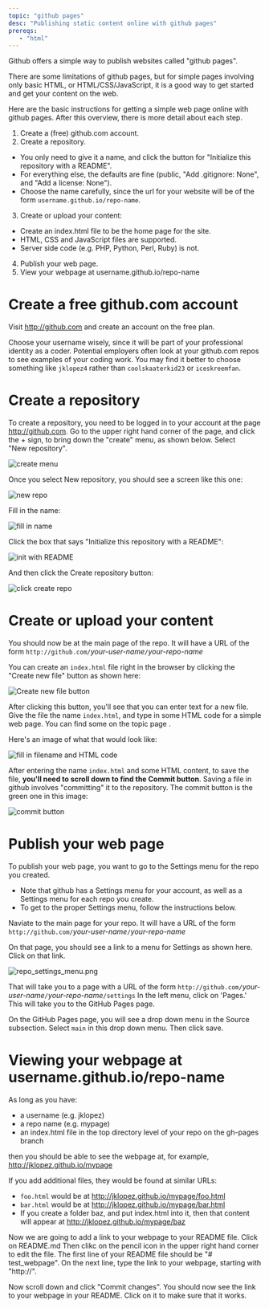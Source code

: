 ```yaml
---
topic: "github pages"
desc: "Publishing static content online with github pages"
prereqs:
   - "html"
---
```


Github offers a simple way to publish websites called "github pages".  

There are some limitations of github pages, but for simple pages involving only basic HTML, or HTML/CSS/JavaScript, it is a good way to get started and get your content on the web.

Here are the basic instructions for getting a simple web page online with github pages.   After this overview, there is more detail about each step.

1.  Create a (free) github.com account.
2.  Create a repository.  
   * You only need to give it a name, and click the button for "Initialize this repository with a README".   
   * For everything else, the defaults are fine (public, "Add .gitignore: None", and "Add a license: None").
   * Choose the name carefully, since the url for your website will be of the form `username.github.io/repo-name`. 
3.  Create or upload your content:
   * Create an index.html file to be the home page for the site.
   * HTML, CSS and JavaScript files are supported.  
   * Server side code (e.g. PHP, Python, Perl, Ruby) is not.
4.  Publish your web page.
5.  View your webpage at username.github.io/repo-name

# Create a free github.com account

Visit <http://github.com> and create an account on the free plan.

Choose your username wisely, since it will be part of your professional identity as a coder.  Potential employers often look at your github.com repos to see examples of your coding work.  You may find it better to choose something like `jklopez4` rather than `coolskaaterkid23` or `iceskreemfan`.  

# Create a repository

To create a repository, you need to be logged in to your account at the
page <http://github.com>.  Go to the upper right hand corner of the page,
and click the + sign, to bring down the "create" menu, as shown below.  Select "New&nbsp;repository".

![create menu](create_menu.png)

Once you select New repository, you should see a screen like this one:

![new repo](new_repo_50pct.png)

Fill in the name:

![fill in name](fill_in_name.png)

Click the box that says "Initialize this repository with a README":

![init with README](init_with_README.png)

And then click the Create repository button:

![click create repo](click_create_repo.png)

# Create or upload your content

You should now be at the main page of the repo.   It will have a URL of the form `http://github.com/`<em>your-user-name</em>`/`<em>your-repo-name</em>

You can create an `index.html` file right in the browser by clicking the "Create new file" button as shown here:

![Create new file button](create-new-file-button-50pct.png)

After clicking this button, you'll see that you can enter text for a new file. Give the file the name `index.html`, and type in some HTML code for a simple web page.   You can find some on the topic page <span data-topic="html" data-desc="none"></span>.

Here's an image of what that would look like:

![fill in filename and HTML code](fill-in-filename-and-HTML-code.png)

After entering the name `index.html` and some HTML content, to save the file, <b>you'll need to scroll down to find the Commit button</b>.   Saving a file in github involves "committing" it to the repository.   The commit button is the green one in this image:

![commit button](commit_button.png)

# Publish your web page
To publish your web page, you want to go to the Settings menu
for the repo you created.

* Note that github has a Settings menu for your account, as well as a Settings menu for each repo you create.
* To get to the proper Settings menu, follow the instructions below.

Naviate to the main page for your repo.  It will have a URL of the form `http://github.com/`<em>your-user-name</em>`/`<em>your-repo-name</em>

On that page, you should see a link to a menu for Settings as shown here. Click on that link.  

![repo_settings_menu.png](repo_settings_menu_50pct.png)

That will take you to a page with a URL of the form `http://github.com/`<em>your-user-name</em>`/`<em>your-repo-name</em>`/settings`  In the left menu, click on 'Pages.'  This will take you to the GitHub Pages page.

On the GitHub Pages page, you will see a drop down menu in the Source subsection.  Select `main` in this drop down menu.  Then click save.


# Viewing your webpage at username.github.io/repo-name

As long as you have:

* a username (e.g. jklopez)
* a repo name (e.g. mypage)
* an index.html file in the top directory level of your repo on the gh-pages branch

then you should be able to see the webpage at, for example, http://jklopez.github.io/mypage

If you add additional files, they would be found at similar URLs:

* `foo.html` would be at http://jklopez.github.io/mypage/foo.html
* `bar.html` would be at http://jklopez.github.io/mypage/bar.html
* If you create a folder baz, and put index.html into it, then that content will appear at http://jklopez.github.io/mypage/baz

Now we are going to add a link to your webpage to your README file.  Click on README.md Then clikc on the pencil icon in the upper right hand corner to edit the file.  The first line of your README file should be "# test_webpage".  On the next line, type the link to your webpage, starting with "http://".

Now scroll down and click "Commit changes".  You should now see the link to your webpage in your README.  Click on it to make sure that it works.
